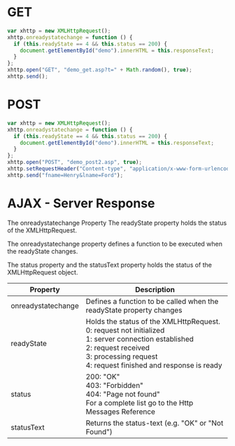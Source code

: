 # GET

```js
var xhttp = new XMLHttpRequest();
xhttp.onreadystatechange = function () {
  if (this.readyState == 4 && this.status == 200) {
    document.getElementById("demo").innerHTML = this.responseText;
  }
};
xhttp.open("GET", "demo_get.asp?t=" + Math.random(), true);
xhttp.send();
```

# POST

```js
var xhttp = new XMLHttpRequest();
xhttp.onreadystatechange = function () {
  if (this.readyState == 4 && this.status == 200) {
    document.getElementById("demo").innerHTML = this.responseText;
  }
};
xhttp.open("POST", "demo_post2.asp", true);
xhttp.setRequestHeader("Content-type", "application/x-www-form-urlencoded");
xhttp.send("fname=Henry&lname=Ford");
```

# AJAX - Server Response

The onreadystatechange Property The readyState property holds the status of the XMLHttpRequest.

The onreadystatechange property defines a function to be executed when the readyState changes.

The status property and the statusText property holds the status of the XMLHttpRequest object.

| Property           | Description                                                                                                                                                                                                      |
| ------------------ | ---------------------------------------------------------------------------------------------------------------------------------------------------------------------------------------------------------------- |
| onreadystatechange | Defines a function to be called when the readyState property changes                                                                                                                                             |
| readyState         | Holds the status of the XMLHttpRequest. <br> 0: request not initialized <br> 1: server connection established <br> 2: request received <br> 3: processing request <br> 4: request finished and response is ready |
| status             | 200: "OK" <br> 403: "Forbidden" <br> 404: "Page not found" <br> For a complete list go to the Http Messages Reference                                                                                            |
| statusText         | Returns the status-text (e.g. "OK" or "Not Found")                                                                                                                                                               |
